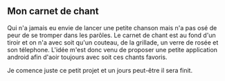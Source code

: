 ## Mon carnet de chant

Qui n'a jamais eu envie de lancer une petite chanson mais n'a pas osé de peur de se tromper dans les parôles.
Le carnet de chant est au fond d'un tiroir et on n'a avec soit qu'un couteau, de la grillade, un verre de rosée et son télephone.
L'idée m'est donc venu de proposer une petite application android afin d'aoir toujours avec soit ces chants favoris.

Je comence juste ce petit projet et un jours peut-être il sera finit.

